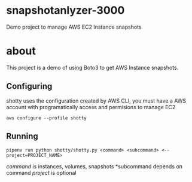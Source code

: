 # snapshotanlyzer-3000
Demo project to manage AWS EC2 Instance snapshots

# about

This project is a demo of using Boto3 to get AWS Instance snapshots.

## Configuring 

shotty uses the configuration created by AWS CLI, you must have a AWS account with programatically access and permisions to manage EC2

`aws configure --profile shotty`

## Running

`pipenv run python shotty/shotty.py <command> <subcommand> <--project=PROJECT_NAME>`

*command* is instances, volumes, snapshots
*subcommand depends on command 
*project* is optional
